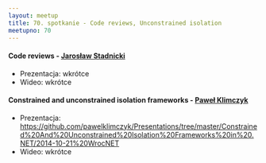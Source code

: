 ```yaml
---
layout: meetup
title: 70. spotkanie - Code reviews, Unconstrained isolation
meetupno: 70
---
```


#### Code reviews  - [Jarosław Stadnicki]()
* Prezentacja: wkrótce
* Wideo: wkrótce

#### Constrained and unconstrained isolation frameworks - [Paweł Klimczyk](http://blog.klimczyk.pl)
* Prezentacja: https://github.com/pawelklimczyk/Presentations/tree/master/Constrained%20And%20Unconstrained%20Isolation%20Frameworks%20in%20.NET/2014-10-21%20WrocNET
* Wideo: wkrótce
